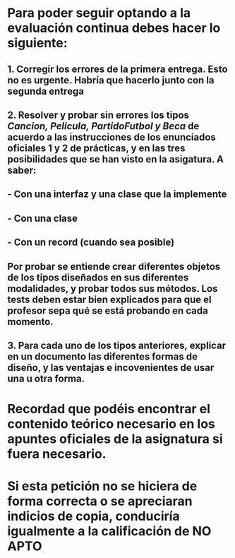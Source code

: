 # Para poder seguir optando a la evaluación continua debes hacer lo siguiente:
## 1. Corregir los errores de la primera entrega. Esto no es urgente. Habría que hacerlo junto con la segunda entrega
## 2. Resolver y probar sin errores los tipos *Cancion, Pelicula, PartidoFutbol y Beca* de acuerdo a las instrucciones de los enunciados oficiales 1 y 2 de prácticas, y en las tres posibilidades que se han visto en la asigatura. A saber:
  ## - Con una interfaz y una clase que la implemente
  ## - Con una clase
  ## - Con un record (cuando sea posible)
## Por probar se entiende crear diferentes objetos de los tipos diseñados en sus diferentes modalidades, y probar todos sus métodos. Los tests deben estar bien explicados para que el profesor sepa qué se está probando en cada momento.
## 3. Para cada uno de los tipos anteriores, explicar en un documento las diferentes formas de diseño, y las ventajas e incovenientes de usar una u otra forma.
# Recordad que podéis encontrar el contenido teórico necesario en los apuntes oficiales de la asignatura si fuera necesario.
# Si esta petición no se hiciera de forma correcta o se apreciaran indicios de copia, conduciría igualmente a la calificación de NO APTO
